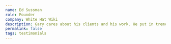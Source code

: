 ```yaml
---
name: Ed Sussman
role: Founder
company: White Hat Wiki
description: Gary cares about his clients and his work. He put in tremendous effort to finish a project on a tight timeline by our deadline. He has remained highly responsive as a support engineer, resolving our technical and training issues with great efficiency.
permalink: false
tags: testimonials
---
```

